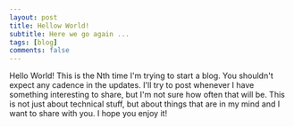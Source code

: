 ```yaml
---
layout: post
title: Hellow World!
subtitle: Here we go again ...
tags: [blog]
comments: false
---
```


Hello World!
This is the Nth time I'm trying to start a blog. You shouldn't expect any cadence in the updates. I'll try to post whenever I have something interesting to share, but I'm not sure how often that will be. This is not just about technical stuff, but about things that are in my mind and I want to share with you. I hope you enjoy it!